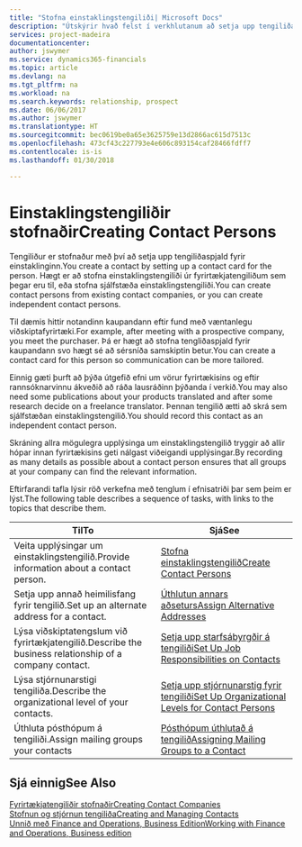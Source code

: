 ```yaml
---
title: "Stofna einstaklingstengiliði| Microsoft Docs"
description: "Útskýrir hvað felst í verkhlutanum að setja upp tengiliðaspjald fyrir einstakling, til dæmis viðfang eða birgja, og hjálpar til við að skilgreina sambandið og móta samskiptin."
services: project-madeira
documentationcenter: 
author: jswymer
ms.service: dynamics365-financials
ms.topic: article
ms.devlang: na
ms.tgt_pltfrm: na
ms.workload: na
ms.search.keywords: relationship, prospect
ms.date: 06/06/2017
ms.author: jswymer
ms.translationtype: HT
ms.sourcegitcommit: bec0619be0a65e3625759e13d2866ac615d7513c
ms.openlocfilehash: 473cf43c227793e4e606c893154caf28466fdff7
ms.contentlocale: is-is
ms.lasthandoff: 01/30/2018

---
```

# <a name="creating-contact-persons"></a><span data-ttu-id="8cd94-103">Einstaklingstengiliðir stofnaðir</span><span class="sxs-lookup"><span data-stu-id="8cd94-103">Creating Contact Persons</span></span>
<span data-ttu-id="8cd94-104">Tengiliður er stofnaður með því að setja upp tengiliðaspjald fyrir einstaklinginn.</span><span class="sxs-lookup"><span data-stu-id="8cd94-104">You create a contact by setting up a contact card for the person.</span></span> <span data-ttu-id="8cd94-105">Hægt er að stofna einstaklingstengiliði úr fyrirtækjatengiliðum sem þegar eru til, eða stofna sjálfstæða einstaklingstengiliði.</span><span class="sxs-lookup"><span data-stu-id="8cd94-105">You can create contact persons from existing contact companies, or you can create independent contact persons.</span></span>

<span data-ttu-id="8cd94-106">Til dæmis hittir notandinn kaupandann eftir fund með væntanlegu viðskiptafyrirtæki.</span><span class="sxs-lookup"><span data-stu-id="8cd94-106">For example, after meeting with a prospective company, you meet the purchaser.</span></span> <span data-ttu-id="8cd94-107">Þá er hægt að stofna tengliðaspjald fyrir kaupandann svo hægt sé að sérsníða samskiptin betur.</span><span class="sxs-lookup"><span data-stu-id="8cd94-107">You can create a contact card for this person so communication can be more tailored.</span></span>

<span data-ttu-id="8cd94-108">Einnig gæti þurft að þýða útgefið efni um vörur fyrirtækisins og eftir rannsóknarvinnu ákveðið að ráða lausráðinn þýðanda í verkið.</span><span class="sxs-lookup"><span data-stu-id="8cd94-108">You may also need some publications about your products translated and after some research decide on a freelance translator.</span></span> <span data-ttu-id="8cd94-109">Þennan tengilið ætti að skrá sem sjálfstæðan einstaklingstengilið.</span><span class="sxs-lookup"><span data-stu-id="8cd94-109">You should record this contact as an independent contact person.</span></span>

<span data-ttu-id="8cd94-110">Skráning allra mögulegra upplýsinga um einstaklingstengilið tryggir að allir hópar innan fyrirtækisins geti nálgast viðeigandi upplýsingar.</span><span class="sxs-lookup"><span data-stu-id="8cd94-110">By recording as many details as possible about a contact person ensures that all groups at your company can find the relevant information.</span></span>

<span data-ttu-id="8cd94-111">Eftirfarandi tafla lýsir röð verkefna með tenglum í efnisatriði þar sem þeim er lýst.</span><span class="sxs-lookup"><span data-stu-id="8cd94-111">The following table describes a sequence of tasks, with links to the topics that describe them.</span></span>

| <span data-ttu-id="8cd94-112">Til</span><span class="sxs-lookup"><span data-stu-id="8cd94-112">To</span></span> | <span data-ttu-id="8cd94-113">Sjá</span><span class="sxs-lookup"><span data-stu-id="8cd94-113">See</span></span> |
| --- | --- |
| <span data-ttu-id="8cd94-114">Veita upplýsingar um einstaklingstengilið.</span><span class="sxs-lookup"><span data-stu-id="8cd94-114">Provide information about a contact person.</span></span> |[<span data-ttu-id="8cd94-115">Stofna einstaklingstengilið</span><span class="sxs-lookup"><span data-stu-id="8cd94-115">Create Contact Persons</span></span>](marketing-how-create-contact-persons.md) |
| <span data-ttu-id="8cd94-116">Setja upp annað heimilisfang fyrir tengilið.</span><span class="sxs-lookup"><span data-stu-id="8cd94-116">Set up an alternate address for a contact.</span></span> |[<span data-ttu-id="8cd94-117">Úthlutun annars aðseturs</span><span class="sxs-lookup"><span data-stu-id="8cd94-117">Assign Alternative Addresses</span></span>](marketing-how-assign-alternate-address.md) |
| <span data-ttu-id="8cd94-118">Lýsa viðskiptatengslum við fyrirtækjatengilið.</span><span class="sxs-lookup"><span data-stu-id="8cd94-118">Describe the business relationship of a company contact.</span></span> |[<span data-ttu-id="8cd94-119">Setja upp starfsábyrgðir á tengiliði</span><span class="sxs-lookup"><span data-stu-id="8cd94-119">Set Up Job Responsibilities on Contacts</span></span>](marketing-job-responsibilities.md) |
| <span data-ttu-id="8cd94-120">Lýsa stjórnunarstigi tengiliða.</span><span class="sxs-lookup"><span data-stu-id="8cd94-120">Describe the organizational level of your contacts.</span></span> |[<span data-ttu-id="8cd94-121">Setja upp stjórnunarstig fyrir tengiliði</span><span class="sxs-lookup"><span data-stu-id="8cd94-121">Set Up Organizational Levels for Contact Persons</span></span>](marketing-organizational-levels.md) |
| <span data-ttu-id="8cd94-122">Úthluta pósthópum á tengiliði.</span><span class="sxs-lookup"><span data-stu-id="8cd94-122">Assign mailing groups your contacts</span></span> |[<span data-ttu-id="8cd94-123">Pósthópum úthlutað á tengilið</span><span class="sxs-lookup"><span data-stu-id="8cd94-123">Assigning Mailing Groups to a Contact</span></span>](marketing-mailing-groups.md) |

## <a name="see-also"></a><span data-ttu-id="8cd94-124">Sjá einnig</span><span class="sxs-lookup"><span data-stu-id="8cd94-124">See Also</span></span>
[<span data-ttu-id="8cd94-125">Fyrirtækjatengiliðir stofnaðir</span><span class="sxs-lookup"><span data-stu-id="8cd94-125">Creating Contact Companies</span></span>](marketing-create-contact-companies.md)  
[<span data-ttu-id="8cd94-126">Stofnun og stjórnun tengiliða</span><span class="sxs-lookup"><span data-stu-id="8cd94-126">Creating and Managing Contacts</span></span>]()  
[<span data-ttu-id="8cd94-127">Unnið með Finance and Operations, Business Edition</span><span class="sxs-lookup"><span data-stu-id="8cd94-127">Working with Finance and Operations, Business edition</span></span>](ui-work-product.md)

